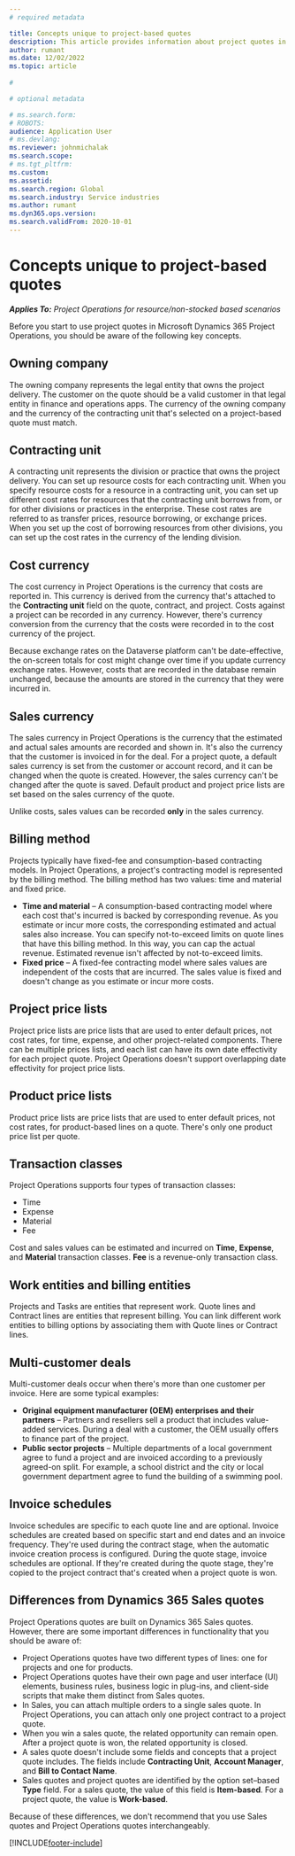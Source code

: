 ```yaml
---
# required metadata

title: Concepts unique to project-based quotes
description: This article provides information about project quotes in Microsoft Dynamics 365 Project Operations.
author: rumant
ms.date: 12/02/2022
ms.topic: article
 
#

# optional metadata

# ms.search.form: 
# ROBOTS: 
audience: Application User
# ms.devlang: 
ms.reviewer: johnmichalak
ms.search.scope: 
# ms.tgt_pltfrm: 
ms.custom: 
ms.assetid: 
ms.search.region: Global
ms.search.industry: Service industries
ms.author: rumant
ms.dyn365.ops.version: 
ms.search.validFrom: 2020-10-01
---
```


# Concepts unique to project-based quotes

_**Applies To:** Project Operations for resource/non-stocked based scenarios_

Before you start to use project quotes in Microsoft Dynamics 365 Project Operations, you should be aware of the following key concepts.

## Owning company

The owning company represents the legal entity that owns the project delivery. The customer on the quote should be a valid customer in that legal entity in finance and operations apps. The currency of the owning company and the currency of the contracting unit that's selected on a project-based quote must match.

## Contracting unit

A contracting unit represents the division or practice that owns the project delivery. You can set up resource costs for each contracting unit. When you specify resource costs for a resource in a contracting unit, you can set up different cost rates for resources that the contracting unit borrows from, or for other divisions or practices in the enterprise. These cost rates are referred to as transfer prices, resource borrowing, or exchange prices. When you set up the cost of borrowing resources from other divisions, you can set up the cost rates in the currency of the lending division.

## Cost currency

The cost currency in Project Operations is the currency that costs are reported in. This currency is derived from the currency that's attached to the **Contracting unit** field on the quote, contract, and project. Costs against a project can be recorded in any currency. However, there's currency conversion from the currency that the costs were recorded in to the cost currency of the project.

Because exchange rates on the Dataverse platform can't be date-effective, the on-screen totals for cost might change over time if you update currency exchange rates. However, costs that are recorded in the database remain unchanged, because the amounts are stored in the currency that they were incurred in.

## Sales currency

The sales currency in Project Operations is the currency that the estimated and actual sales amounts are recorded and shown in. It's also the currency that the customer is invoiced in for the deal. For a project quote, a default sales currency is set from the customer or account record, and it can be changed when the quote is created. However, the sales currency can't be changed after the quote is saved. Default product and project price lists are set based on the sales currency of the quote.

Unlike costs, sales values can be recorded **only** in the sales currency.

## Billing method

Projects typically have fixed-fee and consumption-based contracting models. In Project Operations, a project's contracting model is represented by the billing method. The billing method has two values: time and material and fixed price.

- **Time and material** – A consumption-based contracting model where each cost that's incurred is backed by corresponding revenue. As you estimate or incur more costs, the corresponding estimated and actual sales also increase. You can specify not-to-exceed limits on quote lines that have this billing method. In this way, you can cap the actual revenue. Estimated revenue isn't affected by not-to-exceed limits.
- **Fixed price** – A fixed-fee contracting model where sales values are independent of the costs that are incurred. The sales value is fixed and doesn't change as you estimate or incur more costs.

## Project price lists

Project price lists are price lists that are used to enter default prices, not cost rates, for time, expense, and other project-related components. There can be multiple prices lists, and each list can have its own date effectivity for each project quote. Project Operations doesn't support overlapping date effectivity for project price lists.

## Product price lists

Product price lists are price lists that are used to enter default prices, not cost rates, for product-based lines on a quote. There's only one product price list per quote.

## Transaction classes

Project Operations supports four types of transaction classes:

- Time
- Expense
- Material
- Fee

Cost and sales values can be estimated and incurred on **Time**, **Expense**, and **Material** transaction classes. **Fee** is a revenue-only transaction class.

## Work entities and billing entities

Projects and Tasks are entities that represent work. Quote lines and Contract lines are entities that represent billing. You can link different work entities to billing options by associating them with Quote lines or Contract lines.

## Multi-customer deals

Multi-customer deals occur when there's more than one customer per invoice. Here are some typical examples:

- **Original equipment manufacturer (OEM) enterprises and their partners** – Partners and resellers sell a product that includes value-added services. During a deal with a customer, the OEM usually offers to finance part of the project.
- **Public sector projects** – Multiple departments of a local government agree to fund a project and are invoiced according to a previously agreed-on split. For example, a school district and the city or local government department agree to fund the building of a swimming pool.

## Invoice schedules

Invoice schedules are specific to each quote line and are optional. Invoice schedules are created based on specific start and end dates and an invoice frequency. They're used during the contract stage, when the automatic invoice creation process is configured. During the quote stage, invoice schedules are optional. If they're created during the quote stage, they're copied to the project contract that's created when a project quote is won.

## Differences from Dynamics 365 Sales quotes

Project Operations quotes are built on Dynamics 365 Sales quotes. However, there are some important differences in functionality that you should be aware of:

- Project Operations quotes have two different types of lines: one for projects and one for products.
- Project Operations quotes have their own page and user interface (UI) elements, business rules, business logic in plug-ins, and client-side scripts that make them distinct from Sales quotes.
- In Sales, you can attach multiple orders to a single sales quote. In Project Operations, you can attach only one project contract to a project quote.
- When you win a sales quote, the related opportunity can remain open. After a project quote is won, the related opportunity is closed.
- A sales quote doesn't include some fields and concepts that a project quote includes. The fields include **Contracting Unit**, **Account Manager**, and **Bill to Contact Name**.
- Sales quotes and project quotes are identified by the option set–based **Type** field. For a sales quote, the value of this field is **Item-based**. For a project quote, the value is **Work-based**.

Because of these differences, we don't recommend that you use Sales quotes and Project Operations quotes interchangeably.

[!INCLUDE[footer-include](../includes/footer-banner.md)]
